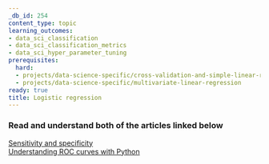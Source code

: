 ```yaml
---
_db_id: 254
content_type: topic
learning_outcomes:
- data_sci_classification
- data_sci_classification_metrics
- data_sci_hyper_parameter_tuning
prerequisites:
  hard:
  - projects/data-science-specific/cross-validation-and-simple-linear-regression
  - projects/data-science-specific/multivariate-linear-regression
ready: true
title: Logistic regression
---
```


### Read and understand both of the articles linked below

[Sensitivity and specificity](https://en.wikipedia.org/wiki/Sensitivity_and_specificity)  
[Understanding ROC curves with Python](https://stackabuse.com/understanding-roc-curves-with-python/)